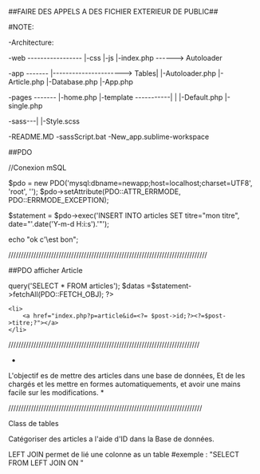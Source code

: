 ##FAIRE DES APPELS A DES FICHIER EXTERIEUR DE PUBLIC##

#NOTE:


-Architecture:


-web ----------------- |-css
                       |-js
                       |-index.php    ------> Autoloader <?php
                                                        require '../app/Autoloader.php';
                                                        ?>

-app ------- |----------------------> Tables|
             |-Autoloader.php               |- Article.php
             |-Database.php
             |-App.php


-pages ------- |-home.php
               |-template -----------|
               |                     |-Default.php
               |-single.php

-sass---| 
        |-Style.scss

-README.MD
-sassScript.bat
-New_app.sublime-workspace

##PDO

//Conexion mSQL

$pdo = new PDO('mysql:dbname=newapp;host=localhost;charset=UTF8', 'root', '');
$pdo->setAttribute(PDO::ATTR_ERRMODE, PDO::ERRMODE_EXCEPTION);

$statement = $pdo->exec('INSERT INTO articles SET titre="mon titre", date="'.date('Y-m-d H:i:s').'"');

echo "ok c'\est bon";

///////////////////////////////////////////////////////////////////////////////

##PDO afficher Article
<?php
$statement = $pdo->query('SELECT * FROM articles');
$datas =$statement->fetchAll(PDO::FETCH_OBJ);
?>
<?php foreach ($datas as $post): ?>
    <li>
        <a href="index.php?p=article&id=<?= $post->id;?><?=$post->titre;?"></a>
    </li>
<?pfp endforeach; ?>

////////////////////////////////////////////////////////////////////////////

*
L'objectif es de mettre des articles dans une base de données, 
Et de les chargés et les mettre en formes automatiquements, et avoir une mains facile sur les modifications. *


/////////////////////////////////////////////////////////////////////////////

Class de tables 

Catégoriser des articles a l'aide d'ID dans la Base de données.

LEFT JOIN permet de lié une colonne as un table
#exemple : "SELECT
            FROM 
            LEFT JOIN
            ON "


